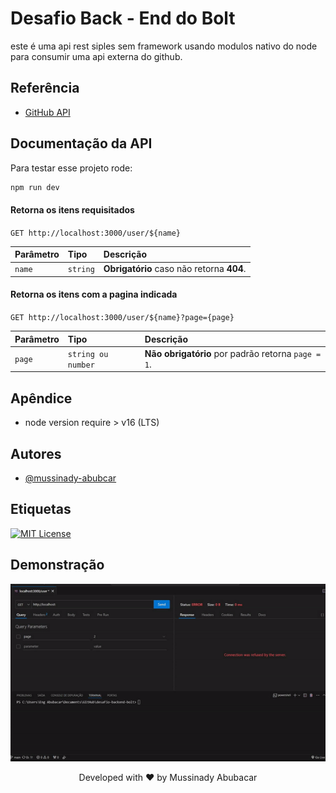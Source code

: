 # Desafio Back - End do Bolt
este é uma api rest siples sem framework usando modulos nativo do node para consumir uma api externa do github.

## Referência

 - [GitHub API](https://docs.github.com/en/rest?apiVersion=2022-11-28)

## Documentação da API

Para testar esse projeto rode:

```bash
npm run dev
```
#### Retorna os itens requisitados

`GET http://localhost:3000/user/${name}`

| Parâmetro   | Tipo       | Descrição                                   |
| :---------- | :--------- | :------------------------------------------ |
| `name`      | `string` | **Obrigatório** caso não retorna **404**. |

#### Retorna os itens com a pagina indicada

`GET http://localhost:3000/user/${name}?page={page}`

| Parâmetro   | Tipo       | Descrição                                   |
| :---------- | :--------- | :------------------------------------------ |
| `page`      | `string ou number` | **Não obrigatório** por padrão retorna `page = 1`. |

## Apêndice

- node version require > v16 (LTS)

## Autores

- [@mussinady-abubcar](https://www.github.com/mussinady-abubcar)

## Etiquetas

[![MIT License](https://img.shields.io/badge/License-MIT-green.svg)](https://choosealicense.com/licenses/mit/)

## Demonstração

![](.github/api-gif.gif)

<p align="center"> Developed with ❤️ by Mussinady Abubacar</p>